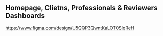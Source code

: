 ## Homepage, Clietns, Professionals & Reviewers Dashboards
https://www.figma.com/design/U5QQP3QwntKaLOT0SIqReH
